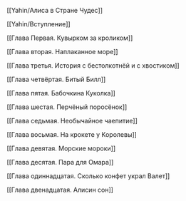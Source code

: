 [[Yahin/Алиса в Стране Чудес]]

[[Yahin/Вступление]]

[[Глава Первая. Кувырком за кроликом]]

[[Глава вторая. Наплаканное море]]

[[Глава третья. История с бестолкотнёй и с хвостиком]]

[[Глава четвёртая. Битый Билл]]

[[Глава пятая. Бабочкина Куколка]]

[[Глава шестая. Перчёный поросёнок]]

[[Глава седьмая. Необычайное чаепитие]]

[[Глава восьмая. На крокете у Королевы]]

[[Глава девятая. Морские мороки]]

[[Глава десятая. Пара для Омара]]

[[Глава одиннадцатая. Сколько конфет украл Валет]]

[[Глава двенадцатая. Алисин сон]]